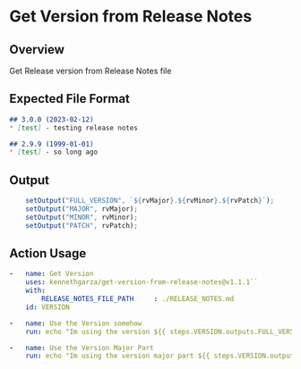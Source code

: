 # Get Version from Release Notes

## Overview 
Get Release version from Release Notes file

## Expected File Format

```markdown
## 3.0.0 (2023-02-12)
* [test] - testing release notes

## 2.9.9 (1999-01-01)
* [test] - so long ago
```

## Output

```javascript
    setOutput("FULL_VERSION", `${rvMajor}.${rvMinor}.${rvPatch}`);
    setOutput("MAJOR", rvMajor);
    setOutput("MINOR", rvMinor);
    setOutput("PATCH", rvPatch);
```

## Action Usage

```yaml
-   name: Get Version
    uses: kennethgarza/get-version-from-release-notes@v1.1.1``
    with:
        RELEASE_NOTES_FILE_PATH     : ./RELEASE_NOTES.md
    id: VERSION

-   name: Use the Version somehow
    run: echo "Im using the version ${{ steps.VERSION.outputs.FULL_VERSION }}"

-   name: Use the Version Major Part
    run: echo "Im using the version major part ${{ steps.VERSION.outputs.MAJOR }}"
```
